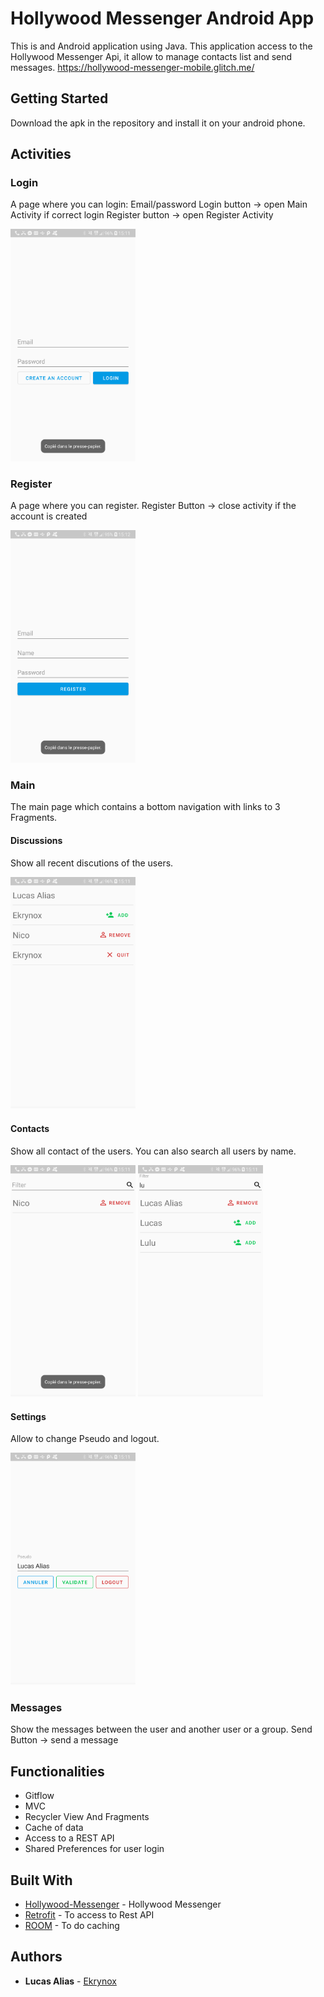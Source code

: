 # Hollywood Messenger Android App
This is and Android application using Java.
This application access to the Hollywood Messenger Api, it allow to manage contacts list and send messages.
https://hollywood-messenger-mobile.glitch.me/

## Getting Started
Download the apk in the repository and install it on your android phone.

## Activities
### Login
A page where you can login: Email/password
Login button -> open Main Activity if correct login
Register button -> open Register Activity

<img src="Capture+_2019-12-20-15-12-02.png" width=200/>

### Register
A page where you can register.
Register Button -> close activity if the account is created

<img src="Capture+_2019-12-20-15-12-10.png" width=200/>

### Main
The main page which contains a bottom navigation with links to 3 Fragments.

#### Discussions
Show all recent discutions of the users.

<img src="Capture+_2019-12-20-15-11-20.png" width=200/>

#### Contacts
Show all contact of the users.
You can also search all users by name.

<img src="Capture+_2019-12-20-15-11-30.png" width=200/>
<img src="Capture+_2019-12-20-15-11-44.png" width=200/>

#### Settings
Allow to change Pseudo and logout.

<img src="Capture+_2019-12-20-15-11-53.png" width=200/>

### Messages
Show the messages between the user and another user or a group.
Send Button -> send a message

## Functionalities
* Gitflow
* MVC
* Recycler View And Fragments
* Cache of data
* Access to a REST API
* Shared Preferences for user login

## Built With
* [Hollywood-Messenger](https://hollywood-messenger-mobile.glitch.me/) - Hollywood Messenger
* [Retrofit](https://square.github.io/retrofit/) - To access to Rest API
* [ROOM](https://developer.android.com/training/data-storage/room/index.html) - To do caching

## Authors
* **Lucas Alias** - [Ekrynox](https://github.com/Ekrynox)
